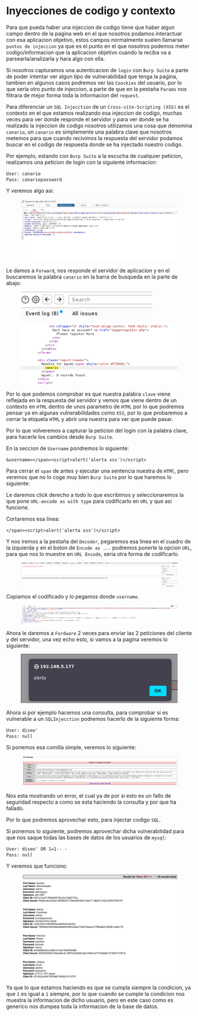 # Inyecciones de codigo y contexto

Para que pueda haber una injeccion de codigo tiene que haber algun campo dentro de la pagina web en el que nosotros podamos interactuar con esa aplicacion objetivo, estos campos normalmente suelen llamarse `puntos de injeccion` ya que es el punto en el que nosotros podemos meter codigo/informacion que la aplicacion objetivo cuando la reciba va a parsearla/analizarla y hara algo con ella.

Si nosotros capturamos una autenticacion de `login` con `Burp Suite` a parte de poder intentar ver algun tipo de vulnerabilidad que tenga la pagina, tambien en algunos casos podremos ver las `Coockies` del usuario, por lo que seria otro punto de injeccion, a parte de que en la pestaña `Params` nos filtrara de mejor forma toda la informacion del `request`.

Para diferenciar un `SQL Injecction` de un `Cross-site-Scripting (XSS)` es el contexto en el que estamos realizando esa injeccion de codigo, muchas veces para ver donde responde el servidor y para ver donde se ha realizado la injeccion de codigo nosotros utilizamos una cosa que denomina `canario`, un `canario` es simplemente una palabra clave que nosotros metemos para que cuando recivimos la respuesta del servidor podamos buscar en el codigo de respuesta donde se ha injectado nuestro codigo.

Por ejemplo, estando con `Burp Suite` a la escucha de cualquier peticion, realizamos una peticion de login con la siguiente informacion:

```
User: canario
Pass: canariopassword
```

Y veremos algo asi:

<figure><img src="../../../.gitbook/assets/image (59) (1).png" alt=""><figcaption></figcaption></figure>

Le damos a `Forward`, nos responde el servidor de aplicacion y en el buscaremos la palabra `canario` en la barra de busqueda en la parte de abajo:

<figure><img src="../../../.gitbook/assets/image (60) (1).png" alt=""><figcaption></figcaption></figure>

<figure><img src="../../../.gitbook/assets/image (61) (1).png" alt=""><figcaption></figcaption></figure>

Por lo que podemos comprobar es que nuestra palabra `clave` viene reflejada en la respuesta del servidor y vemos que viene dentro de un contexto en `HTML` dentro de unos parametro de `HTML` por lo que podremos pensar ya en algunas vulnerabilidades como `XSS`, por lo que probaremos a cerrar la etiqueta `HTML` y abrir una nuestra para ver que puede pasar.

Por lo que volveremos a capturar la peticion del login con la palabra clave, para hacerle los cambios desde `Burp Suite`.

En la seccion de `Username` pondremos lo siguiente:

```
&username=</span><script>alert('alerta xss')</script>
```

Para cerrar el `span` de antes y ejecutar una sentencia nuestra de `HTMl`, pero veremos que no lo coge muy bien `Burp Suite` por lo que haremos lo siguiente:

Le daremos click derecho a todo lo que escribimos y seleccionaremos la que pone `URL-encode as with type` para codificarlo en `URL` y que asi funcione.

Cortaremos esa linea:

```
</span><script>alert('alerta xss')</script>
```

Y nos iremos a la pestaña del `Decoder`, pegaremos esa linea en el cuadro de la izquierda y en el boton de `Encode as ...` podremos ponerle la opcion `URL`, para que nos lo muestre en `URL Encode`, seria otra forma de codificarlo.

<figure><img src="../../../.gitbook/assets/image (62) (1).png" alt=""><figcaption></figcaption></figure>

Copiamos el codificado y lo pegamos donde `username`.

<figure><img src="../../../.gitbook/assets/image (63) (1).png" alt=""><figcaption></figcaption></figure>

Ahora le daremos a `Fordware` 2 veces para enviar las 2 peticiones del cliente y del servidor, una vez echo esto, si vamos a la pagina veremos lo siguiente:

<figure><img src="../../../.gitbook/assets/image (64) (1).png" alt=""><figcaption></figcaption></figure>

Ahora si por ejemplo hacemos una consulta, para comprobar si es vulnerable a un `SQLInjecction` podremos hacerlo de la siguiente forma:

```
User: diseo'
Pass: null
```

Si ponemos esa comilla simple, veremos lo siguiente:

<figure><img src="../../../.gitbook/assets/image (65) (1).png" alt=""><figcaption></figcaption></figure>

Nos esta mostrando un error, el cual ya de por si esto es un fallo de seguridad respecto a como se esta haciendo la consulta y por que ha fallado.

Por lo que podremos aprovechar esto, para injectar codigo `SQL`.

Si ponemos lo siguiente, podremos aprovechar dicha vulnerabilidad para que nos saque todas las bases de datos de los usuarios de `mysql`:

```
User: diseo' OR 1=1-- -
Pass: null
```

Y veremos que funciono:

<figure><img src="../../../.gitbook/assets/image (66) (1).png" alt=""><figcaption></figcaption></figure>

Ya que lo que estamos haciendo es que se cumpla siempre la condicion, ya que `1` es igual a `1` siempre, por lo que cuando se cumple la condicion nos muestra la informacion de dicho usuario, pero en este caso como es generico nos dumpea toda la informacion de la base de datos.
